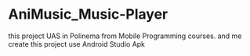 # AniMusic_Music-Player
 this project UAS in Polinema from Mobile Programming courses. and me create this project use Android Studio Apk
